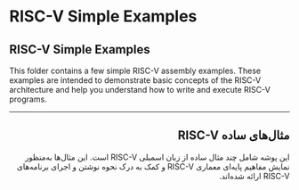 # RISC-V Simple Examples

<div dir="ltr">

## RISC-V Simple Examples

This folder contains a few simple RISC-V assembly examples. These examples are intended to demonstrate basic concepts of the RISC-V architecture and help you understand how to write and execute RISC-V programs.

</div>

---

<div dir="rtl">

## مثال‌های ساده RISC-V

این پوشه شامل چند مثال ساده از زبان اسمبلی RISC-V است. این مثال‌ها به‌منظور نمایش مفاهیم پایه‌ای معماری RISC-V و کمک به درک نحوه نوشتن و اجرای برنامه‌های RISC-V ارائه شده‌اند.

</div>